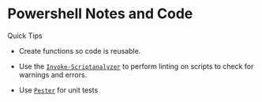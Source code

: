 # Powershell Notes and Code

Quick Tips
* Create functions so code is reusable.

* Use the [`Invoke-Scriptanalyzer`](https://github.com/PowerShell/PSScriptAnalyzer/blob/master/docs/markdown/Invoke-ScriptAnalyzer.md) to perform linting on scripts to check for warnings and errors.

* Use [`Pester`](https://github.com/pester/Pester) for unit tests

